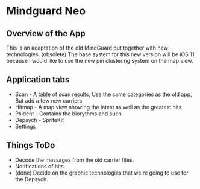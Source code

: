 #  Mindguard Neo

## Overview of the App

This is an adaptation of the old MindGuard put together with new technologies.
(obsolete) The base system for this new version will be iOS 11 because I would like to use the new pin clustering system on the map view.

## Application tabs
- Scan - A table of scan results, Use the same categories as the old app, But add a few new carriers
- Hitmap - A map view showing the latest as well as the greatest hits.
- Psident - Contains the biorythms and such
- Depsych - SpriteKit
- Settings

## Things ToDo
- Decode the messages from the old carrier files.
- Notifications of hits.
- (done) Decide on the graphic technologies that we're going to use for the Depsych.

